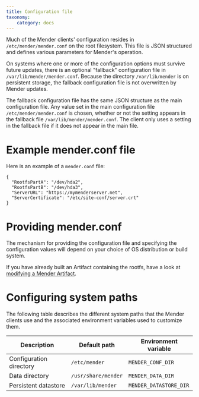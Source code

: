 ```yaml
---
title: Configuration file
taxonomy:
    category: docs
---
```


Much of the Mender clients' configuration resides in `/etc/mender/mender.conf`
on the root filesystem. This file is JSON structured and defines various
parameters for Mender's operation.

On systems where one or more of the configuration options must survive future
updates, there is an optional "fallback" configuration file in
`/var/lib/mender/mender.conf`. Because the directory `/var/lib/mender` is on
persistent storage, the fallback configuration file is not overwritten by Mender
updates.

The fallback configuration file has the same JSON structure as the main
configuration file. Any value set in the main configuration file
`/etc/mender/mender.conf` is chosen, whether or not the setting appears in the
fallback file `/var/lib/mender/mender.conf`. The client only uses a setting in
the fallback file if it does not appear in the main file.

# Example mender.conf file

Here is an example of a `mender.conf` file:
```
{
  "RootfsPartA": "/dev/hda2",
  "RootfsPartB": "/dev/hda3",
  "ServerURL": "https://mymenderserver.net",
  "ServerCertificate": "/etc/site-conf/server.crt"
}
```

# Providing mender.conf

The mechanism for providing the configuration file and specifying the configuration values will depend on your choice of OS distribution or build system.

If you have already built an Artifact containing the rootfs, have a look at [modifying a Mender Artifact](../../06.Artifact-creation/03.Modify-an-Artifact/docs.md).


# Configuring system paths

The following table describes the different system paths that the Mender clients use and the
associated environment variables used to customize them.

| Description             | Default path        | Environment variable   |
| ----------------------- | ------------------- | ---------------------- |
| Configuration directory | `/etc/mender`       | `MENDER_CONF_DIR`      |
| Data directory          | `/usr/share/mender` | `MENDER_DATA_DIR`      |
| Persistent datastore    | `/var/lib/mender`   | `MENDER_DATASTORE_DIR` |

